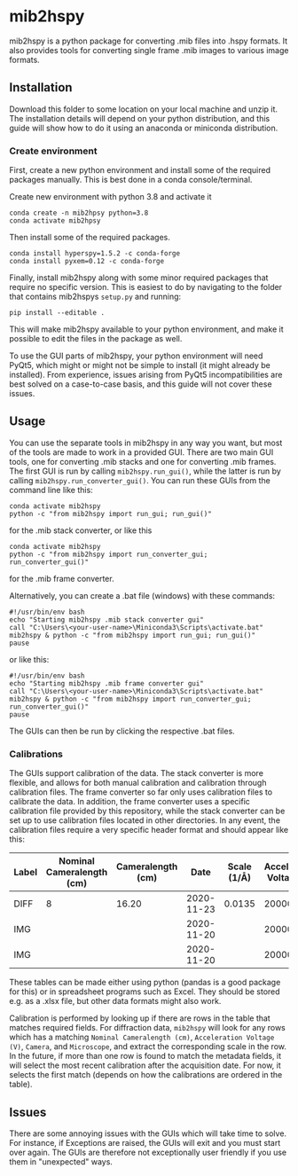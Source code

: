 # mib2hspy
mib2hspy is a python package for converting .mib files into .hspy formats. It also provides tools for converting single frame .mib images to various image formats.

## Installation
Download this folder to some location on your local machine and unzip it. The installation details will depend on your python distribution, and this guide will show how to do it using an anaconda or miniconda distribution.

### Create environment
First, create a new python environment and install some of the required packages manually. This is best done in a conda console/terminal.

Create new environment with python 3.8 and activate it
````shell script
conda create -n mib2hpsy python=3.8
conda activate mib2hpsy
```` 

Then install some of the required packages.
```shell script
conda install hyperspy=1.5.2 -c conda-forge
conda install pyxem=0.12 -c conda-forge
```

Finally, install mib2hspy along with some minor required packages that require no specific version. This is easiest to do by navigating to the folder that contains mib2hspys `setup.py` and running:
```shell script
pip install --editable .
```
This will make mib2hspy available to your python environment, and make it possible to edit the files in the package as well.

To use the GUI parts of mib2hspy, your python environment will need PyQt5, which might or might not be simple to install (it might already be installed). From experience, issues arising from PyQt5 incompatibilities are best solved on a case-to-case basis, and this guide will not cover these issues. 

## Usage
You can use the separate tools in mib2hspy in any way you want, but most of the tools are made to work in a provided GUI. There are two main GUI tools, one for converting .mib stacks and one for converting .mib frames. The first GUI is run by calling `mib2hspy.run_gui()`, while the latter is run by calling `mib2hspy.run_converter_gui()`. You can run these GUIs from the command line like this:
```shell script
conda activate mib2hspy
python -c "from mib2hspy import run_gui; run_gui()"
```
for the .mib stack converter, or like this
```shell script
conda activate mib2hspy
python -c "from mib2hspy import run_converter_gui; run_converter_gui()"
```
for the .mib frame converter.

Alternatively, you can create a .bat file (windows) with these commands:
```shell script
#!/usr/bin/env bash
echo "Starting mib2hspy .mib stack converter gui"
call "C:\Users\<your-user-name>\Miniconda3\Scripts\activate.bat" mib2hspy & python -c "from mib2hspy import run_gui; run_gui()"
pause
```
or like this:
```shell script
#!/usr/bin/env bash
echo "Starting mib2hspy .mib frame converter gui"
call "C:\Users\<your-user-name>\Miniconda3\Scripts\activate.bat" mib2hspy & python -c "from mib2hspy import run_converter_gui; run_converter_gui()"
pause
```

The GUIs can then be run by clicking the respective .bat files.

### Calibrations
The GUIs support calibration of the data. The stack converter is more flexible, and allows for both manual calibration and calibration through calibration files. The frame converter so far only uses calibration files to calibrate the data. In addition, the frame converter uses a specific calibration file provided by this repository, while the stack converter can be set up to use calibration files located in other directories. In any event, the calibration files require a very specific header format and should appear like this:

|   Label	|   Nominal Cameralength (cm)   |   Cameralength (cm)	|   Date	|   Scale (1/Å)	|   Acceleration Voltage (V)	|   Mag mode	|   Camera	|   Microscope	|   Scale (1/nm)	   |    Scale (mrad)	|   Scale (deg)	|   Nominal Magnification ()	|   Magnification ()	   |    Scale (nm)	|   Scale (µm)	|   Mode    |
|----|----|----|----|----|----|----|----|----|----|----|----|----|----|----|----|----|
|   DIFF    |   8   |   16.20   |   2020-11-23  |   0.0135  |   20000   |   SAEDP   |   Merlin  |   2100F   |   0.00135 |   0.339450146	|   0.019449061	|   |   |   |   |   |
|   IMG    |      |      |   2020-11-20  |    |   20000   |   SAMAG   |   US1000 1  |   2100F   |     |     |       | 8000    |   9416.52 |       |   0.001486748 |   TEM |
|   IMG    |      |      |   2020-11-20  |    |   20000   |   MAG1   |   US1000 1  |   2100F   |     |     |       | 8000    |   11041 |       |   0.001268 |   TEM |
 
These tables can be made either using python (pandas is a good package for this) or in spreadsheet programs such as Excel. They should be stored e.g. as a .xlsx file, but other data formats might also work.

Calibration is performed by looking up if there are rows in the table that matches required fields. For diffraction data, `mib2hspy` will look for any rows which has a matching `Nominal Cameralength (cm)`, `Acceleration Voltage (V)`, `Camera`, and `Microscope`, and extract the corresponding scale in the row. In the future, if more than one row is found to match the metadata fields, it will select the most recent calibration after the acquisition date. For now, it selects the first match (depends on how the calibrations are ordered in the table). 

## Issues
There are some annoying issues with the GUIs which will take time to solve. For instance, if Exceptions are raised, the GUIs will exit and you must start over again. The GUIs are therefore not exceptionally user friendly if you use them in "unexpected" ways. 
